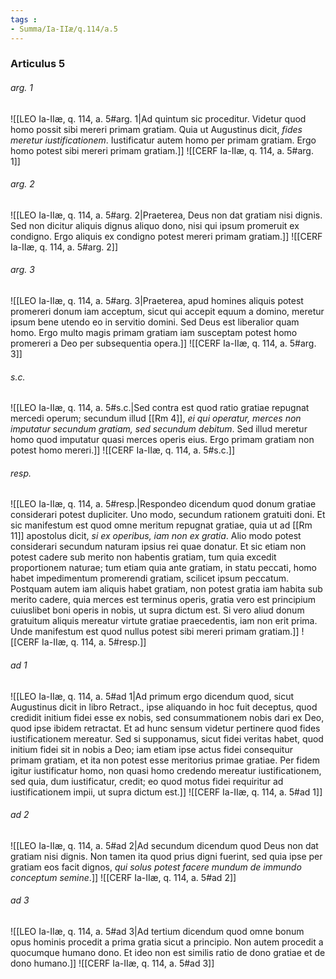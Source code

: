```yaml
---
tags : 
- Summa/Ia-IIæ/q.114/a.5
---
```


### Articulus 5

###### arg. 1
![[LEO Ia-IIæ, q. 114, a. 5#arg. 1|Ad quintum sic proceditur. Videtur quod homo possit sibi mereri primam gratiam. Quia ut Augustinus dicit, *fides meretur iustificationem*. Iustificatur autem homo per primam gratiam. Ergo homo potest sibi mereri primam gratiam.]]
![[CERF Ia-IIæ, q. 114, a. 5#arg. 1]]

###### arg. 2
![[LEO Ia-IIæ, q. 114, a. 5#arg. 2|Praeterea, Deus non dat gratiam nisi dignis. Sed non dicitur aliquis dignus aliquo dono, nisi qui ipsum promeruit ex condigno. Ergo aliquis ex condigno potest mereri primam gratiam.]]
![[CERF Ia-IIæ, q. 114, a. 5#arg. 2]]

###### arg. 3
![[LEO Ia-IIæ, q. 114, a. 5#arg. 3|Praeterea, apud homines aliquis potest promereri donum iam acceptum, sicut qui accepit equum a domino, meretur ipsum bene utendo eo in servitio domini. Sed Deus est liberalior quam homo. Ergo multo magis primam gratiam iam susceptam potest homo promereri a Deo per subsequentia opera.]]
![[CERF Ia-IIæ, q. 114, a. 5#arg. 3]]

###### s.c.
![[LEO Ia-IIæ, q. 114, a. 5#s.c.|Sed contra est quod ratio gratiae repugnat mercedi operum; secundum illud [[Rm 4]], *ei qui operatur, merces non imputatur secundum gratiam, sed secundum debitum*. Sed illud meretur homo quod imputatur quasi merces operis eius. Ergo primam gratiam non potest homo mereri.]]
![[CERF Ia-IIæ, q. 114, a. 5#s.c.]]

###### resp.
![[LEO Ia-IIæ, q. 114, a. 5#resp.|Respondeo dicendum quod donum gratiae considerari potest dupliciter. Uno modo, secundum rationem gratuiti doni. Et sic manifestum est quod omne meritum repugnat gratiae, quia ut ad [[Rm 11]] apostolus dicit, *si ex operibus, iam non ex gratia*. Alio modo potest considerari secundum naturam ipsius rei quae donatur. Et sic etiam non potest cadere sub merito non habentis gratiam, tum quia excedit proportionem naturae; tum etiam quia ante gratiam, in statu peccati, homo habet impedimentum promerendi gratiam, scilicet ipsum peccatum. Postquam autem iam aliquis habet gratiam, non potest gratia iam habita sub merito cadere, quia merces est terminus operis, gratia vero est principium cuiuslibet boni operis in nobis, ut supra dictum est. Si vero aliud donum gratuitum aliquis mereatur virtute gratiae praecedentis, iam non erit prima. Unde manifestum est quod nullus potest sibi mereri primam gratiam.]]
![[CERF Ia-IIæ, q. 114, a. 5#resp.]]

###### ad 1
![[LEO Ia-IIæ, q. 114, a. 5#ad 1|Ad primum ergo dicendum quod, sicut Augustinus dicit in libro Retract., ipse aliquando in hoc fuit deceptus, quod credidit initium fidei esse ex nobis, sed consummationem nobis dari ex Deo, quod ipse ibidem retractat. Et ad hunc sensum videtur pertinere quod fides iustificationem mereatur. Sed si supponamus, sicut fidei veritas habet, quod initium fidei sit in nobis a Deo; iam etiam ipse actus fidei consequitur primam gratiam, et ita non potest esse meritorius primae gratiae. Per fidem igitur iustificatur homo, non quasi homo credendo mereatur iustificationem, sed quia, dum iustificatur, credit; eo quod motus fidei requiritur ad iustificationem impii, ut supra dictum est.]]
![[CERF Ia-IIæ, q. 114, a. 5#ad 1]]

###### ad 2
![[LEO Ia-IIæ, q. 114, a. 5#ad 2|Ad secundum dicendum quod Deus non dat gratiam nisi dignis. Non tamen ita quod prius digni fuerint, sed quia ipse per gratiam eos facit dignos, *qui solus potest facere mundum de immundo conceptum semine*.]]
![[CERF Ia-IIæ, q. 114, a. 5#ad 2]]

###### ad 3
![[LEO Ia-IIæ, q. 114, a. 5#ad 3|Ad tertium dicendum quod omne bonum opus hominis procedit a prima gratia sicut a principio. Non autem procedit a quocumque humano dono. Et ideo non est similis ratio de dono gratiae et de dono humano.]]
![[CERF Ia-IIæ, q. 114, a. 5#ad 3]]

